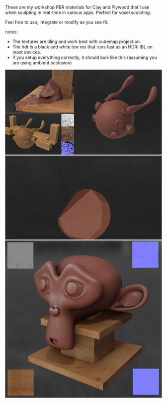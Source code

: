 These are my workshop PBR materials for Clay and Plywood that I use when sculpting in real-time in various apps. Perfect for voxel sculpting.

Feel free to use, integrate or modify as you see fit.


notes:
* The textures are tiling and work best with cubemap projection.  
* The hdr is a black and white low res that runs fast as an HDRI IBL on most devices. 
* if you setup everything correctly, it should look like this (assuming you are using ambient occlusion)

 ![Spiraloid2]( https://github.com/spiraloid/Spiraloid--Art-Materials/blob/main/Thumbnail_2.png)
 ![Spiraloid3]( https://github.com/spiraloid/Spiraloid--Art-Materials/blob/main/Thumbnail.gif)
 ![Spiraloid]( https://github.com/spiraloid/Spiraloid--Art-Materials/blob/main/Thumbnail.png)
